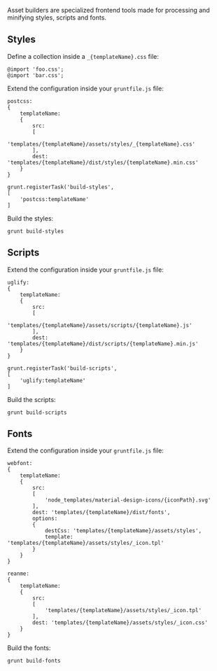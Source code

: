 Asset builders are specialized frontend tools made for processing and minifying styles, scripts and fonts.


Styles
------

Define a collection inside a `_{templateName}.css` file:

```
@import 'foo.css';
@import 'bar.css';
```

Extend the configuration inside your `gruntfile.js` file:

```
postcss:
{
	templateName:
	{
		src:
		[
			'templates/{templateName}/assets/styles/_{templateName}.css'
		],
		dest: 'templates/{templateName}/dist/styles/{templateName}.min.css'
	}
}
```

```
grunt.registerTask('build-styles',
[
	'postcss:templateName'
]
```

Build the styles:

```
grunt build-styles
```


Scripts
-------

Extend the configuration inside your `gruntfile.js` file:

```
uglify:
{
	templateName:
	{
		src:
		[
			'templates/{templateName}/assets/scripts/{templateName}.js'
		],
		dest: 'templates/{templateName}/dist/scripts/{templateName}.min.js'
	}
}
```

```
grunt.registerTask('build-scripts',
[
	'uglify:templateName'
]
```

Build the scripts:

```
grunt build-scripts
```


Fonts
-----

Extend the configuration inside your `gruntfile.js` file:

```
webfont:
{
	templateName:
	{
		src:
		[
			'node_templates/material-design-icons/{iconPath}.svg'
		],
		dest: 'templates/{templateName}/dist/fonts',
		options:
		{
			destCss: 'templates/{templateName}/assets/styles',
			template: 'templates/{templateName}/assets/styles/_icon.tpl'
		}
	}
}
```

```
reanme:
{
	templateName:
	{
		src:
		[
			'templates/{templateName}/assets/styles/_icon.tpl'
		],
		dest: 'templates/{templateName}/assets/styles/_icon.css'
	}
}
```

Build the fonts:

```
grunt build-fonts
```